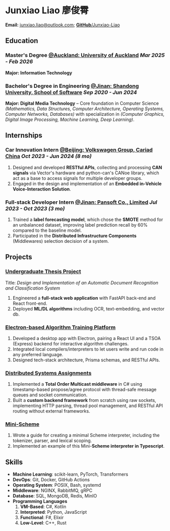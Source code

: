 # Junxiao Liao 廖俊霄

**Email:** junxiao.liao@outlook.com; [**GitHub**/Junxiao-Liao](https://github.com/Junxiao-Liao)

## Education

### Master's Degree [**@Auckland: University of Auckland**](https://www.auckland.ac.nz) *Mar 2025 - Feb 2026*

**Major: Information Technology**

### Bachelor's Degree in Engineering [**@Jinan: Shandong University, School of Software**](https://www.sc.sdu.edu.cn/) *Sep 2020 - Jun 2024*

**Major: Digital Media Technology** – Core foundation in Computer Science *(Mathematics, Data Structures, Computer Architecture, Operating Systems, Computer Networks, Databases)* with specialization in *(Computer Graphics, Digital Image Processing, Machine Learning, Deep Learning)*.

## Internships

### Car Innovation Intern [**@Beijing: Volkswagen Group, Cariad China**](https://volkswagengroupchina.com.cn/en/brands/cariad) *Oct 2023 - Jun 2024 (8 mo)*

1. Designed and developed **RESTful APIs**, collecting and processing **CAN signals** via Vector's hardware and python-can's CANoe library, which act as a base to access signals for multiple developer groups.
1. Engaged in the design and implementation of an **Embedded in-Vehicle Voice-Interaction Solution**.

### Full-stack Developer Intern [**@Jinan: Pansoft Co., Limited**](https://www.pansoft.com/contents/en/) *Jul 2023 - Oct 2023 (3 mo)*

1. Trained a **label forecasting model**, which chose the **SMOTE** method for an unbalanced dataset, improving label prediction recall by 60% compared to the baseline model.
1. Participated in the **Distributed Infrastructure Components** (Middlewares) selection decision of a system.

## Projects

### [Undergraduate Thesis Project](https://github.com/Junxiao-Liao/Doc-Ocr-Categorizer)
Title: *Design and Implementation of an Automatic Document Recognition and Classification System*
1. Engineered a **full-stack web application** with FastAPI back-end and React front-end.
1. Deployed **ML/DL algorithms** including OCR, text-embedding, and vector db.

### [Electron-based Algorithm Training Platform](https://courseoutline.auckland.ac.nz/dco/course/COMPSCI/732/1253)
1. Developed a desktop app with Electron, pairing a React UI and a TSOA (Express) backend for interactive algorithm challenges.
1. Integrated local compilers/interpreters to let users write and run code in any preferred language.
1. Designed tech-stack architecture, Prisma schemas, and RESTful APIs.

### [Distributed Systems Assignments](https://courseoutline.auckland.ac.nz/dco/course/COMPSCI/711/1253)
1. Implemented a **Total Order Multicast middleware** in C# using timestamp-based propose/agree protocol with thread-safe message queues and socket communication.
1. Built a **custom backend framework** from scratch using raw sockets, implementing HTTP parsing, thread pool management, and RESTful API routing without external frameworks.

### [Mini-Scheme](https://github.com/Junxiao-Liao/Mini-Scheme)
1. Wrote a guide for creating a minimal Scheme interpreter, including the tokenizer, parser, and lexical scoping.
1. Implemented an example of this Mini-**Scheme interpreter in Typescript**.

## Skills

- **Machine Learning**: scikit-learn, PyTorch, Transformers
- **DevOps**: Git, Docker, GitHub Actions
- **Operating System**: POSIX, Bash, systemd
- **Middleware**: NGINX, RabbitMQ, gRPC
- **Database**: SQL, MongoDB, Redis, MinIO
- **Programming Languages**
    1. **VM-Based**: C#, Kotlin
    1. **Interpreted**: Python, JavaScript
    1. **Functional**: F#, Elixir
    1. **Low-Level**: C++, Rust
